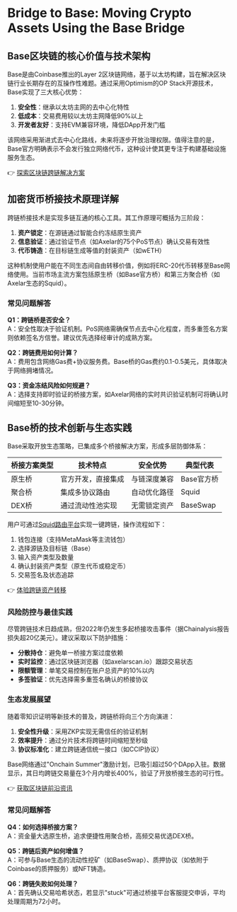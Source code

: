 # Bridge to Base: Moving Crypto Assets Using the Base Bridge

## Base区块链的核心价值与技术架构  
Base是由Coinbase推出的Layer 2区块链网络，基于以太坊构建，旨在解决区块链行业长期存在的互操作性难题。通过采用Optimism的OP Stack开源技术，Base实现了三大核心优势：  
1. **安全性**：继承以太坊主网的去中心化特性  
2. **低成本**：交易费用较以太坊主网降低90%以上  
3. **开发者友好**：支持EVM兼容环境，降低DApp开发门槛  

该网络采用渐进式去中心化路线，未来将逐步开放治理权限。值得注意的是，Base官方明确表示不会发行独立网络代币，这种设计使其更专注于构建基础设施服务生态。

👉 [探索区块链跨链解决方案](https://bit.ly/okx_welcome)

## 加密货币桥接技术原理详解  
跨链桥接技术是实现多链互通的核心工具。其工作原理可概括为三阶段：  
1. **资产锁定**：在源链通过智能合约冻结原生资产  
2. **信息验证**：通过验证节点（如Axelar的75个PoS节点）确认交易有效性  
3. **代币铸造**：在目标链生成等值的封装资产（如wETH）  

这种机制使用户能在不同生态间自由转移价值，例如将ERC-20代币转移至Base网络使用。当前市场主流方案包括原生桥（如Base官方桥）和第三方聚合桥（如Axelar生态的Squid）。

### 常见问题解答  
**Q1：跨链桥是否安全？**  
A：安全性取决于验证机制。PoS网络需确保节点去中心化程度，而多重签名方案则依赖签名方信誉。建议优先选择经审计的成熟方案。

**Q2：跨链费用如何计算？**  
A：费用包含网络Gas费+协议服务费。Base桥的Gas费约0.1-0.5美元，具体取决于网络拥堵情况。

**Q3：资金冻结风险如何规避？**  
A：选择支持即时验证的桥接方案，如Axelar网络的实时共识验证机制可将确认时间缩短至10-30分钟。

## Base桥的技术创新与生态实践  
Base采取开放生态策略，已集成多个桥接解决方案，形成多层防御体系：  

| 桥接方案类型 | 技术特点 | 安全优势 | 典型代表 |
|--------------|----------|----------|----------|
| 原生桥       | 官方开发，直接集成 | 与链深度兼容 | Base官方桥 |
| 聚合桥       | 集成多协议路由 | 自动优化路径 | Squid |
| DEX桥        | 通过流动性池实现 | 无需锁定资产 | BaseSwap |

用户可通过[Squid路由平台](https://bit.ly/okx_welcome)实现一键跨链，操作流程如下：  
1. 钱包连接（支持MetaMask等主流钱包）  
2. 选择源链及目标链（Base）  
3. 输入资产类型及数量  
4. 确认封装资产类型（原生代币或稳定币）  
5. 交易签名及状态追踪  

👉 [体验跨链资产转移](https://bit.ly/okx_welcome)

### 风险防控与最佳实践  
尽管跨链技术日趋成熟，但2022年仍发生多起桥接攻击事件（据Chainalysis报告损失超20亿美元）。建议采取以下防护措施：  
- **分散持仓**：避免单一桥接方案过度依赖  
- **实时监控**：通过区块链浏览器（如axelarscan.io）跟踪交易状态  
- **限额管理**：单笔交易控制在账户总资产的10%以内  
- **多签验证**：优先选择需多重签名确认的桥接协议  

### 生态发展展望  
随着零知识证明等新技术的普及，跨链桥将向三个方向演进：  
1. **安全性升级**：采用ZKP实现无需信任的验证机制  
2. **效率提升**：通过分片技术将跨链时间缩短至秒级  
3. **协议标准化**：建立跨链通信统一接口（如CCIP协议）  

Base网络通过"Onchain Summer"激励计划，已吸引超过50个DApp入驻。数据显示，其日均跨链交易量在3个月内增长400%，验证了开放桥接生态的可行性。

👉 [获取区块链前沿资讯](https://bit.ly/okx_welcome)

### 常见问题解答  
**Q4：如何选择桥接方案？**  
A：资金量大选原生桥，追求便捷性用聚合桥，高频交易优选DEX桥。

**Q5：跨链后资产如何增值？**  
A：可参与Base生态的流动性挖矿（如BaseSwap）、质押协议（如依附于Coinbase的质押服务）或NFT铸造。

**Q6：跨链失败如何处理？**  
A：首先确认交易哈希状态，若显示"stuck"可通过桥接平台客服提交申诉，平均处理周期为72小时。